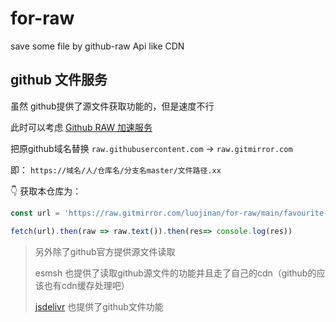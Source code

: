 # for-raw
save some file by github-raw Api  like CDN

## github 文件服务

虽然 github提供了源文件获取功能的，但是速度不行

此时可以考虑 [Github RAW 加速服务](https://gitmirror.com/raw.html)

把原github域名替换 `raw.githubusercontent.com` -> `raw.gitmirror.com`

即： `https://域名/人/仓库名/分支名master/文件路径.xx`

👇 获取本仓库为：
```js
const url = 'https://raw.gitmirror.com/luojinan/for-raw/main/favourite-post.md'

fetch(url).then(raw => raw.text()).then(res=> console.log(res))
```

> 另外除了github官方提供源文件读取
> 
> esmsh 也提供了读取github源文件的功能并且走了自己的cdn（github的应该也有cdn缓存处理吧）
> 
> [jsdelivr](https://www.jsdelivr.com/?query=author%3A%20vuejs&docs=gh) 也提供了github文件功能
